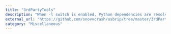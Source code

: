 ```yaml
---
title: "3rdPartyTools"
description: "When -l switch is enabled, Python dependencies are resolved from local .tar packages ( directory) instead of PyPI."
external_url: "https://github.com/snovvcrash/usbrip/tree/master/3rdPartyTools"
category: "Miscellaneous"
---
```

